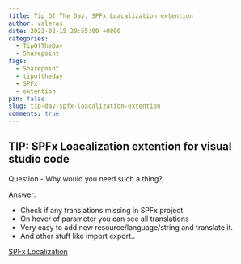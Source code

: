```yaml
---
title: Tip Of The Day. SPFx Loacalization extention
author: valeras
date: 2023-02-15 20:55:00 +0800
categories:
  - TipOfTheDay
  - Sharepoint
tags:
  - Sharepoint
  - tipoftheday
  - SPFx
  - extention
pin: false
slug: tip-day-spfx-loacalization-extention
comments: true
---
```


## TIP: SPFx Loacalization extention for visual studio code

Question - Why would you need such a thing?

Answer:

- Check if any translations missing in SPFx project.
- On hover of parameter you can see all translations
- Very easy to add new resource/language/string and translate it.
- And other stuff like import export..


[SPFx Localization](https://marketplace.visualstudio.com/items?itemName=eliostruyf.vscode-spfx-localization)

